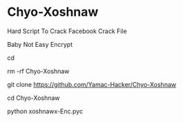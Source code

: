 # Chyo-Xoshnaw
Hard Script To Crack Facebook Crack File


Baby Not Easy Encrypt 




cd                    

rm -rf Chyo-Xoshnaw

git clone https://github.com/Yamac-Hacker/Chyo-Xoshnaw

cd Chyo-Xoshnaw

python xoshnawx-Enc.pyc

